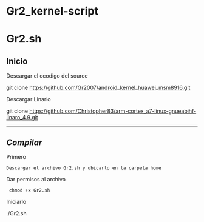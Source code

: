 # Gr2_kernel-script
Gr2.sh
=================================


Inicio
---------------

Descargar el ccodigo del source

  git clone https://github.com/Gr2007/android_kernel_huawei_msm8916.git

Descargar Linario

  git clone https://github.com/Christopher83/arm-cortex_a7-linux-gnueabihf-linaro_4.9.git

-------------
 
_Compilar_
---------------

Primero

	Descargar el archivo Gr2.sh y ubicarlo en la carpeta home

Dar permisos al archivo

	 chmod +x Gr2.sh

Iniciarlo

  ./Gr2.sh
    
